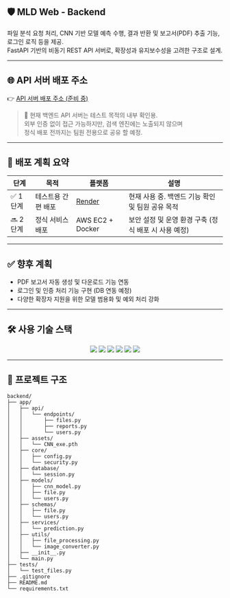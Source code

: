 ## 🛡️ MLD Web - Backend

파일 분석 요청 처리, CNN 기반 모델 예측 수행, 결과 반환 및 보고서(PDF) 추출 기능, 로그인 로직 등을 제공.  
FastAPI 기반의 비동기 REST API 서버로, 확장성과 유지보수성을 고려한 구조로 설계.

---

## 🌐 API 서버 배포 주소
👉 [API 서버 배포 주소 (준비 중)](https://your-api-server-link.com)

> 🔐 현재 백엔드 API 서버는 테스트 목적의 내부 확인용.  
> 외부 인증 없이 접근 가능하지만, 검색 엔진에는 노출되지 않으며  
> 정식 배포 전까지는 팀원 전용으로 공유 할 예정.

---

## 🔧 배포 계획 요약

| 단계 | 목적               | 플랫폼             | 설명 |
|------|--------------------|---------------------|------|
| ✅ 1단계 | 테스트용 간편 배포     | [Render](https://render.com) | 현재 사용 중. 백엔드 기능 확인 및 팀원 공유 목적 |
| 🔜 2단계 | 정식 서비스 배포       | AWS EC2 + Docker    | 보안 설정 및 운영 환경 구축 (정식 배포 시 사용 예정) |

---

## ✅ 향후 계획

- PDF 보고서 자동 생성 및 다운로드 기능 연동  
- 로그인 및 인증 처리 기능 구현 (DB 연동 예정)  
- 다양한 확장자 지원을 위한 모델 범용화 및 예외 처리 강화  

---

## 🛠️ 사용 기술 스택

<div align="center">

<img src="https://img.shields.io/badge/Python-3776AB?style=for-the-badge&logo=python&logoColor=white" />
<img src="https://img.shields.io/badge/FastAPI-009688?style=for-the-badge&logo=fastapi&logoColor=white" />
<img src="https://img.shields.io/badge/Uvicorn-44A833?style=for-the-badge&logo=uvicorn&logoColor=white" />
<img src="https://img.shields.io/badge/SQLAlchemy-336791?style=for-the-badge&logo=sqlalchemy&logoColor=white" />
<img src="https://img.shields.io/badge/PostgreSQL-336791?style=for-the-badge&logo=postgresql&logoColor=white" />
<img src="https://img.shields.io/badge/Docker-2496ED?style=for-the-badge&logo=docker&logoColor=white" />

</div>


---

## 📂 프로젝트 구조
```
backend/
├── app/
│   ├── api/
│   │   └── endpoints/
│   │       ├── files.py
│   │       ├── reports.py
│   │       └── users.py
│   ├── assets/
│   │   └── CNN_exe.pth
│   ├── core/
│   │   ├── config.py
│   │   └── security.py
│   ├── database/
│   │   └── session.py
│   ├── models/
│   │   ├── cnn_model.py
│   │   ├── file.py
│   │   └── users.py
│   ├── schemas/
│   │   ├── file.py
│   │   └── users.py
│   ├── services/
│   │   └── prediction.py
│   ├── utils/
│   │   ├── file_processing.py
│   │   └── image_converter.py
│   ├── __init__.py
│   └── main.py
├── tests/
│   └── test_files.py
├── .gitignore
├── README.md
└── requirements.txt

```

